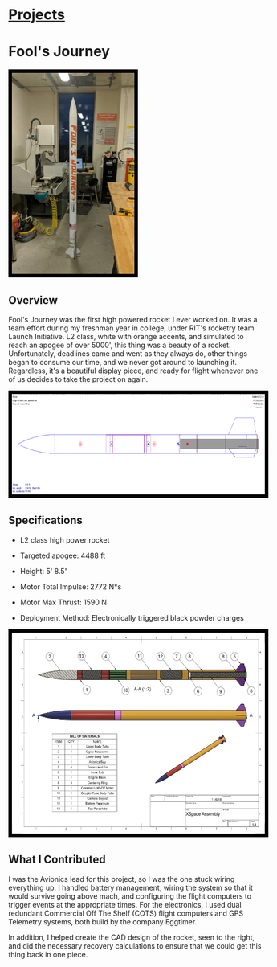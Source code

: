 # [Projects](http://vlarko.com/Projects)
# Fool's Journey

<img src="/Photos/FoolsJourney_1.jpg" height="400" style="border:7px solid black">

## Overview
Fool's Journey was the first high powered rocket I ever worked on. It was a team effort during my freshman year in college, under RIT's rocketry team Launch Initiative. L2 class, white with orange accents, and simulated to reach an apogee of over 5000', this thing was a beauty of a rocket. Unfortunately, deadlines came and went as they always do, other things began to consume our time, and we never got around to launching it. Regardless, it's a beautiful display piece, and ready for flight whenever one of us decides to take the project on again.

<img src="/Photos/FoolsJourney_2.PNG" height="200" style="border:7px solid black">

## Specifications
- L2 class high power rocket
- Targeted apogee: 4488 ft
- Height: 5' 8.5"
- Motor Total Impulse: 2772 N*s
- Motor Max Thrust: 1590 N  
    
- Deployment Method: Electronically triggered black powder charges

<img src="/Photos/L2 Assembly Drawing v1-1.jpg" height="400" style="border:7px solid black">

## What I Contributed
I was the Avionics lead for this project, so I was the one stuck wiring everything up. I handled battery management, wiring the system so that it would survive going above mach, and configuring the flight computers to trigger events at the appropriate times. For the electronics, I used dual redundant Commercial Off The Shelf (COTS) flight computers and GPS Telemetry systems, both build by the company Eggtimer.  
  
In addition, I helped create the CAD design of the rocket, seen to the right, and did the necessary recovery calculations to ensure that we could get this thing back in one piece.
